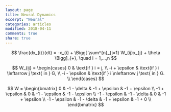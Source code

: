 ```yaml
---
layout: page
title: Neural Dynamics 
excerpt: "Neural"
categories: articles
modified: 2018-04-11
comments: true
share: true
---
```

<script src="https://ajax.googleapis.com/ajax/libs/jquery/1.11.3/jquery.min.js"></script>
<script src='https://cdnjs.cloudflare.com/ajax/libs/mathjax/2.7.4/MathJax.js?config=TeX-MML-AM_CHTML' async></script>
<script src='https://cdnjs.cloudflare.com/ajax/libs/d3/4.3.0/d3.js'></script>

$$ 
\frac{dx_{i}}{dt} = -x_{i} + \Bigg[ \sum^{n}_{j=1} W_{ij}x_{j} + \theta \Bigg]_{+}, \quad i = 1,...,n
$$

$$ 
W_{ij} = 
    \begin{cases}
        0 & \text{if } i = j, \\
        -i + \epsilon & \text{if } i \leftarrow j \text{ in } G, \\
        -i - \epsilon & \text{if } i \nleftarrow j \text{ in } G. \\
    \end{cases}
$$

$$ 
W =
    \begin{bmatrix}
        0             & -1 - \delta       & -1 + \epsilon & -1 + \epsilon \\
        -1 + \epsilon & 0                 & -1 - \epsilon & -1 - \epsilon \\
        -1 - \epsilon & -1 - \delta       & 0             & -1 + \epsilon \\
        -1 - \epsilon & -1 - \delta       & -1 + \epsilon & -1 + 0 \\
    \end{bmatrix}
$$

